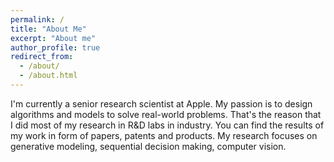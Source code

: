 ```yaml
---
permalink: /
title: "About Me"
excerpt: "About me"
author_profile: true
redirect_from: 
  - /about/
  - /about.html
---
```


I'm currently a senior research scientist at Apple. My passion is to design algorithms and models to solve real-world problems. That's the reason that I did most of my research in R&D labs in industry. You can find the results of my work in form of papers, patents and products. My research focuses on generative modeling, sequential decision making, computer vision. 
